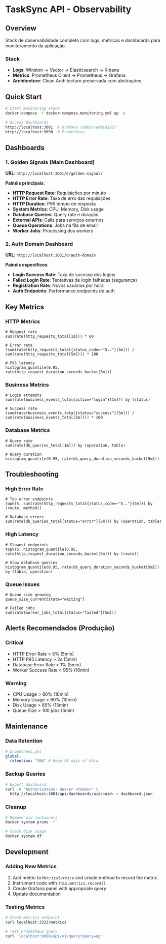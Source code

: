 # TaskSync API - Observability

## Overview

Stack de observabilidade completo com logs, métricas e dashboards para monitoramento da aplicação.

### Stack

- **Logs**: Winston → Vector → Elasticsearch → Kibana
- **Metrics**: Prometheus Client → Prometheus → Grafana
- **Architecture**: Clean Architecture preservada com abstrações

## Quick Start

```bash
# Start monitoring stack
docker-compose -f docker-compose.monitoring.yml up -d

# Access dashboards
http://localhost:3001  # Grafana (admin/admin123)
http://localhost:9090  # Prometheus
```

## Dashboards

### 1. Golden Signals (Main Dashboard)

**URL**: `http://localhost:3001/d/golden-signals`

**Painéis principais**:

- **HTTP Request Rate**: Requisições por minuto
- **HTTP Error Rate**: Taxa de erro das requisições
- **HTTP Duration**: P95 tempo de resposta
- **System Metrics**: CPU, Memory, Disk usage
- **Database Queries**: Query rate e duração
- **External APIs**: Calls para serviços externos
- **Queue Operations**: Jobs na fila de email
- **Worker Jobs**: Processing dos workers

### 2. Auth Domain Dashboard

**URL**: `http://localhost:3001/d/auth-domain`

**Painéis específicos**:

- **Login Success Rate**: Taxa de sucesso dos logins
- **Failed Login Rate**: Tentativas de login falhadas (segurança)
- **Registration Rate**: Novos usuários por hora
- **Auth Endpoints**: Performance endpoints de auth

## Key Metrics

### HTTP Metrics

```promql
# Request rate
sum(rate(http_requests_total[1m])) * 60

# Error rate
(sum(rate(http_requests_total{status_code=~"5.."}[5m])) / sum(rate(http_requests_total[5m]))) * 100

# P95 latency
histogram_quantile(0.95, rate(http_request_duration_seconds_bucket[5m]))
```

### Business Metrics

```promql
# Login attempts
sum(rate(business_events_total{action="login"}[1m])) by (status)

# Success rate
(sum(rate(business_events_total{status="success"}[5m])) / sum(rate(business_events_total[5m]))) * 100
```

### Database Metrics

```promql
# Query rate
sum(rate(db_queries_total[1m])) by (operation, table)

# Query duration
histogram_quantile(0.95, rate(db_query_duration_seconds_bucket[5m]))
```

## Troubleshooting

### High Error Rate

```promql
# Top error endpoints
topk(5, sum(rate(http_requests_total{status_code=~"5.."}[5m])) by (route, method))

# Database errors
sum(rate(db_queries_total{status="error"}[5m])) by (operation, table)
```

### High Latency

```promql
# Slowest endpoints
topk(5, histogram_quantile(0.95, rate(http_request_duration_seconds_bucket[5m])) by (route))

# Slow database queries
histogram_quantile(0.95, rate(db_query_duration_seconds_bucket[5m])) by (table, operation)
```

### Queue Issues

```promql
# Queue size growing
queue_size_current{state="waiting"}

# Failed jobs
sum(rate(worker_jobs_total{status="failed"}[5m]))
```

## Alerts Recomendados (Produção)

### Critical

- HTTP Error Rate > 5% (5min)
- HTTP P95 Latency > 2s (5min)
- Database Error Rate > 1% (5min)
- Worker Success Rate < 95% (10min)

### Warning

- CPU Usage > 80% (10min)
- Memory Usage > 90% (10min)
- Disk Usage > 85% (15min)
- Queue Size > 100 jobs (5min)

## Maintenance

### Data Retention

```yaml
# prometheus.yml
global:
  retention: "30d" # Keep 30 days of data
```

### Backup Queries

```bash
# Export dashboard
curl -H "Authorization: Bearer <token>" \
  http://localhost:3001/api/dashboards/uid/<uid> > dashboard.json
```

### Cleanup

```bash
# Remove old containers
docker system prune -f

# Check disk usage
docker system df
```

## Development

### Adding New Metrics

1. Add metric to `MetricsService` and create method to record the metric
2. Instrument code with `this.metrics.record()`
3. Create Grafana panel with appropriate query
4. Update documentation

### Testing Metrics

```bash
# Check metrics endpoint
curl localhost:3333/metrics

# Test Prometheus query
curl 'localhost:9090/api/v1/query?query=up'
```
